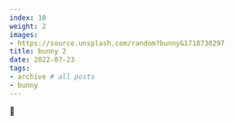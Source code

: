 ```yaml
---
index: 10
weight: 2
images:
- https://source.unsplash.com/random?bunny&1718730297
title: bunny 2
date: 2022-07-23
tags:
- archive # all posts
- bunny
---
```


🐰